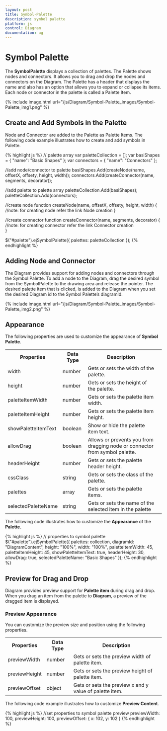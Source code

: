 ```yaml
---
layout: post
title: Symbol-Palette
description: symbol palette
platform: js
control: Diagram
documentation: ug
---
```


# Symbol Palette

The **SymbolPalette** displays a collection of palettes. The Palette shows nodes and connectors. It allows you to drag and drop the nodes and connectors on the Diagram. The Palette has a header that displays the name and also has an option that allows you to expand or collapse its items. Each node or connector in the palette is called a Palette Item.

{% include image.html url="/js/Diagram/Symbol-Palette_images/Symbol-Palette_img1.png" %}

## Create and Add Symbols in the Palette

Node and Connector are added to the Palette as Palette Items. The following code example illustrates how to create and add symbols in Palette.

{% highlight js %}
// palette array
var paletteCollection = [];
var basiShapes = {
   "name": "Basic Shapes"
};
var connectors = {
   "name": "Connectors"
};

//add node/connector to palette
basiShapes.Add(createNode(name, offsetX, offsety, height, width));
connectors.Add(createConnector(name, segments, decorator));

//add palette to palette array
paletteCollection.Add(basiShapes);
paletteCollection.Add(connectors);

//create node
function createNode(name, offsetX, offsety, height, width) {
   //note: for creating node refer the link Node creation
}

//create connector
function createConnector(name, segments, decorator) {
   //note: for creating connector refer the link Connector creation    
}

$("#palette").ejSymbolPalette({
   palettes: paletteCollection
});
{% endhighlight %}

## Adding Node and Connector

The Diagram provides support for adding nodes and connectors through the Symbol Palette. To add a node to the Diagram, drag the desired symbol from the SymbolPalette to the drawing area and release the pointer. The desired palette item that is clicked, is added to the Diagram when you set the desired Diagram id to the Symbol Palette’s diagramId.

{% include image.html url="/js/Diagram/Symbol-Palette_images/Symbol-Palette_img2.png" %}

## Appearance

The following properties are used to customize the appearance of **Symbol Palette**.

<table>
<tr>
<th>
Properties</th><th>
Data Type</th><th>
Description</th><th></tr>
<tr>
<td>
width</td><td>
number</td><td>
Gets or sets the width of the palette.</td></tr>
<tr>
<td>
height</td><td>
number</td><td>
Gets or sets the height of the palette.</td></tr>
<tr>
<td>
paletteItemWidth</td><td>
number</td><td>
Gets or sets the palette item width.</td></tr>
<tr>
<td>
paletteItemHeight</td><td>
number</td><td>
Gets or sets the palette item height.</td></tr>
<tr>
<td>
showPaletteItemText</td><td>
boolean</td><td>
Show or hide the palette item text.</td></tr>
<tr>
<td>
allowDrag</td><td>
boolean</td><td>
Allows or prevents you from dragging node or connector from symbol palette.</td></tr>
<tr>
<td>
headerHeight</td><td>
number</td><td>
Gets or sets the palette header height.</td></tr>
<tr>
<td>
cssClass</td><td>
string</td><td>
Gets or sets the class of the palette.</td></tr>
<tr>
<td>
palettes</td><td>
array</td><td>
Gets or sets the palette items.</td></tr>
<tr>
<td>
selectedPaletteName</td><td>
string</td><td>
Gets or sets the name of the selected item in the palette</td></tr>
</table>

The following code illustrates how to customize the **Appearance** of the **Palette.**

{% highlight js %}
// properties to symbol palette
$("#palette").ejSymbolPalette({
   palettes: collection,
   diagramId: "DiagramContent",
   height: "100%",
   width: "100%",
   paletteItemWidth: 45,
   paletteItemHeight: 45,
   showPaletteItemText: true,
   headerHeight: 30,
   allowDrag: true,
   selectedPaletteName: "Basic Shapes"
});
{% endhighlight %}

## Preview for Drag and Drop

Diagram provides preview support for **Palette item** during drag and drop. When you drag an item from the palette to **Diagram**, a preview of the dragged item is displayed.

### Preview Appearance

You can customize the preview size and position using the following properties.

<table>
<tr>
<th>
Properties</th><th>
Data Type</th><th>
Description</th></tr>
<tr>
<td>
previewWidth</td><td>
number</td><td>
Gets or sets the preview width of palette item.</td></tr>
<tr>
<td>
previewHeight</td><td>
number</td><td>
Gets or sets the preview height of palette item.</td></tr>
<tr>
<td>
previewOffset</td><td>
object</td><td>
Gets or sets the preview x and y value of palette item.</td></tr>
</table>

The following code example illustrates how to customize **Preview Content**.

{% highlight js %}
//set properties to symbol palette preview
previewWidth: 100,
previewHeight: 100,
previewOffset: {
    x: 102,
    y: 102
}
{% endhighlight %}
